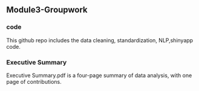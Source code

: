 ## Module3-Groupwork
### code
This github repo includes the data cleaning, standardization, NLP,shinyapp code.

### Executive Summary
Executive Summary.pdf is a four-page summary of data analysis, with one page of contributions.



